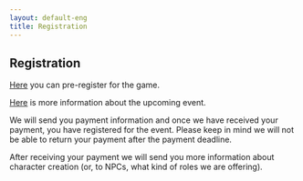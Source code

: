 ```yaml
---
layout: default-eng
title: Registration
---
```

## Registration

[Here](https://goo.gl/forms/3riiqRvF9K3HTjd12) you can pre-register for the game. 

[Here](/eng/events/caravan2.html) is more information about the upcoming event. 

We will send you payment information and once we have received your payment, you have registered for the event. Please keep in mind we will not be able to return your payment after the payment deadline. 

After receiving your payment we will send you more information about character creation (or, to NPCs, what kind of roles we are offering).
